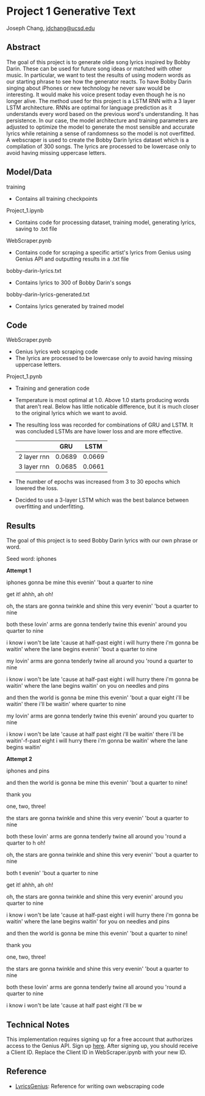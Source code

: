 # Project 1 Generative Text

Joseph Chang, jdchang@ucsd.edu

## Abstract

The goal of this project is to generate oldie song lyrics inspired by Bobby Darin. These can be used for future song ideas or matched with other music. In particular, we want to test the results of using modern words as our starting phrase to see how the generator reacts. To have Bobby Darin singing about iPhones or new technology he never saw would be interesting. It would make his voice present today even though he is no longer alive. The method used for this project is a LSTM RNN with a 3 layer LSTM architecture. RNNs are optimal for language prediction as it understands every word based on the previous word's understanding. It has persistence. In our case, the model architecture and training parameters are adjusted to optimize the model to generate the most sensible and accurate lyrics while retaining a sense of randomness so the model is not overfitted. A webscraper is used to create the Bobby Darin lyrics dataset which is a compilation of 300 songs. The lyrics are processed to be lowercase only to avoid having missing uppercase letters.


## Model/Data

training
- Contains all training checkpoints

Project_1.ipynb
- Contains code for processing dataset, training model, generating lyrics, saving to .txt file

WebScraper.pynb
- Contains code for scraping a specific artist's lyrics from Genius using Genius API and outputting results in a .txt file

bobby-darin-lyrics.txt
- Contains lyrics to 300 of Bobby Darin's songs

bobby-darin-lyrics-generated.txt
- Contains lyrics generated by trained model

## Code

WebScraper.pynb 
- Genius lyrics web scraping code
- The lyrics are processed to be lowercase only to avoid having missing uppercase letters.

Project_1.pynb 
- Training and generation code
- Temperature is most optimal at 1.0. Above 1.0 starts producing words that aren't real. Below has little noticable difference, but it is much closer to the original lyrics which we want to avoid.
- The resulting loss was recorded for combinations of GRU and LSTM. It was concluded LSTMs are have lower loss and are more effective.


  |               |     GRU       |  LSTM     |
  | ------------- | ------------- |-----------|
  | 2 layer rnn   | 0.0689  | 0.0669 |
  | 3 layer rnn   | 0.0685  | 0.0661 |

- The number of epochs was increased from 3 to 30 epochs which lowered the loss.
- Decided to use a 3-layer LSTM which was the best balance between overfitting and underfitting.


## Results

The goal of this project is to seed Bobby Darin lyrics with our own phrase or word.

Seed word: iphones

**Attempt 1**

iphones gonna be mine
this evenin'
'bout a quarter to nine

get it!
ahhh, ah
oh!

oh, the stars
are gonna twinkle and shine
this very evenin'
'bout a quarter to nine

both these lovin' arms
are gonna tenderly twine
this evenin' around you
quarter to nine

i know i won't be late
'cause at half-past eight
i will hurry there
i'm gonna be waitin' where the lane begins evenin'
'bout a quarter to nine

my lovin' arms
are gonna tenderly twine
all around you
'round a quarter to nine

i know i won't be late
'cause at half-past eight
i will hurry there
i'm gonna be waitin' where the lane begins
waitin' on you on needles and pins

and then
the world is gonna be mine
this evenin'
'bout a quar eight
i'll be waitin' there
i'll be waitin' where quarter to nine

my lovin' arms
are gonna tenderly twine
this evenin' around you
quarter to nine

i know i won't be late
'cause at half past eight
i'll be waitin' there
i'll be waitin'-f-past eight
i will hurry there
i'm gonna be waitin' where the lane begins
waitin' 

**Attempt 2**

iphones and pins

and then
the world is gonna be mine
this evenin'
'bout a quarter to nine!

thank you

one, two, three!

the stars
are gonna twinkle and shine
this very evenin'
'bout a quarter to nine

both these lovin' arms
are gonna tenderly twine
all around you
'round a quarter to h
oh!

oh, the stars
are gonna twinkle and shine
this very evenin'
'bout a quarter to nine

both t evenin'
'bout a quarter to nine

get it!
ahhh, ah
oh!

oh, the stars
are gonna twinkle and shine
this very evenin' around you
quarter to nine

i know i won't be late
'cause at half-past eight
i will hurry there
i'm gonna be waitin' where the lane begins
waitin' for you on needles and pins

and then
the world is gonna be mine
this evenin'
'bout a quarter to nine!

thank you

one, two, three!

the stars
are gonna twinkle and shine
this very evenin'
'bout a quarter to nine

both these lovin' arms
are gonna tenderly twine
all around you
'round a quarter to nine

i know i won't be late
'cause at half past eight
i'll be w

## Technical Notes

This implementation requires signing up for a free account that authorizes access to the Genius API. Sign up [here](https://genius.com/api-clients). After signing up, you should receive a Client ID. Replace the Client ID in WebScraper.ipynb with your new ID.

## Reference

- [LyricsGenius](https://github.com/johnwmillr/LyricsGenius): Reference for writing own webscraping code


